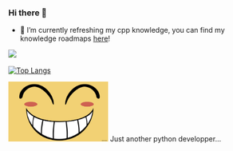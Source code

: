 ### Hi there 👋

<!--
**Thopterulu/Thopterulu** is a ✨ _special_ ✨ repository because its `README.md` (this file) appears on your GitHub profile.

Here are some ideas to get you started:

- 🔭 I’m currently working on ...
- 👯 I’m looking to collaborate on ...
- 🤔 I’m looking for help with ...
- 💬 Ask me about ...
- 📫 How to reach me: ...
- 😄 Pronouns: ...
- ⚡ Fun fact: ...
-->
- 🌱 I’m currently refreshing my cpp knowledge, you can find my knowledge roadmaps [here](https://github.com/Thopterulu/Personnal_Roadmap)!

![](https://www.codewars.com/users/Thopter/badges/large)

[![Top Langs](https://github-readme-stats.vercel.app/api/top-langs/?username=thopterulu&layout=donut-vertical)](https://github.com/anuraghazra/github-readme-stats)

<img src="2006521.jpg" alt="drawing" width="200"/>
Just another python developper...
